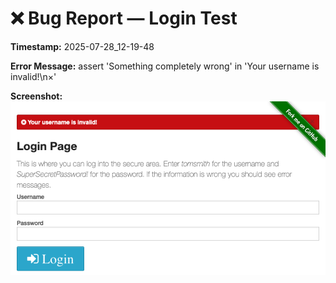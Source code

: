 # ❌ Bug Report — Login Test

**Timestamp:** 2025-07-28_12-19-48

**Error Message:** assert 'Something completely wrong' in 'Your username is invalid!\n×'

**Screenshot:** ![](screenshots/bug_login_2025-07-28_12-19-48.png)
